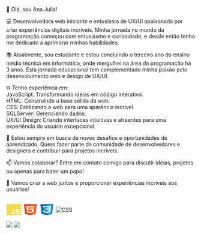 👋 Olá, sou Ana Julia!

💻 Desenvolvedora web iniciante e entusiasta de UX/UI apaixonada por criar experiências digitais incríveis. Minha jornada no mundo da programação começou com entusiasmo e curiosidade, e desde então tenho me dedicado a aprimorar minhas habilidades.

📚 Atualmente, sou estudante e estou concluindo o terceiro ano do ensino médio técnico em informática, onde mergulhei na área da programação há 3 anos. Esta jornada educacional tem complementado minha paixão pelo desenvolvimento web e design de UX/UI.

🌐 Tenho experiência em:</br>
JavaScript: Transformando ideias em código interativo. </br>
HTML: Construindo a base sólida da web.</br>
CSS: Estilizando a web para uma aparência incrível.</br>
SQLServer: Gerenciando dados.</br>
UX/UI Design: Criando interfaces intuitivas e atraentes para uma experiência do usuário excepcional.</br>

🚀 Estou sempre em busca de novos desafios e oportunidades de aprendizado. Quero fazer parte da comunidade de desenvolvedores e designers e contribuir para projetos incríveis.

📫 Vamos colaborar? Entre em contato comigo para discutir ideias, projetos ou apenas para bater um papo!

🌟 Vamos criar a web juntos e proporcionar experiências incríveis aos usuários!






<div style="display: inline_block"><br>
  <img align="center" alt="Js" height="30" width="40" src="https://raw.githubusercontent.com/devicons/devicon/master/icons/javascript/javascript-plain.svg">
  <img align="center" alt="HTML" height="30" width="40" src="https://raw.githubusercontent.com/devicons/devicon/master/icons/html5/html5-original.svg">
  <img align="center" alt="CSS" height="30" width="40" src="https://raw.githubusercontent.com/devicons/devicon/master/icons/css3/css3-original.svg">
  <img align="center" alt="CSS" height="30" width="40" src="https://cdn.jsdelivr.net/gh/devicons/devicon/icons/mysql/mysql-plain.svg" />
</div></br>

<div> 
  <a href = "mailto:nunesmeloanajulia@gmail.com"><img src="https://img.shields.io/badge/-Gmail-%23333?style=for-the-badge&logo=gmail&logoColor=white" target="_blank"></a>
  <a href="https://www.linkedin.com/in/ana-julia-nunes-melo-12855822a/" target="_blank"><img src="https://img.shields.io/badge/-LinkedIn-%230077B5?style=for-the-badge&logo=linkedin&logoColor=white" target="_blank"></a> 
  
</div>
          
